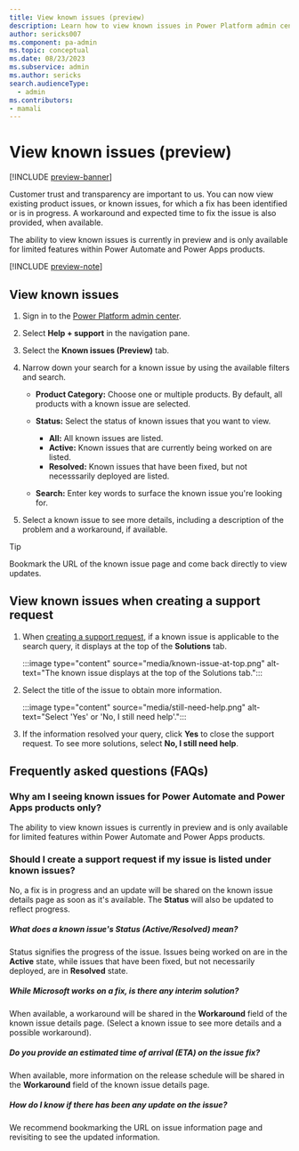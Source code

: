```yaml
---
title: View known issues (preview)
description: Learn how to view known issues in Power Platform admin center.
author: sericks007
ms.component: pa-admin
ms.topic: conceptual
ms.date: 08/23/2023
ms.subservice: admin
ms.author: sericks 
search.audienceType: 
  - admin
ms.contributors:
- mamali
---
```

# View known issues (preview)

[!INCLUDE [preview-banner](~/../shared-content/shared/preview-includes/preview-banner.md)]

Customer trust and transparency are important to us. You can now view existing product issues, or known issues, for which a fix has been identified or is in progress. A workaround and expected time to fix the issue is also provided, when available.  
  
The ability to view known issues is currently in preview and is only available for limited features within Power Automate and Power Apps products.

[!INCLUDE [preview-note](~/../shared-content/shared/preview-includes/preview-note.md)]

## View known issues  
  
1.  Sign in to the [Power Platform admin center](https://admin.powerplatform.microsoft.com/).
1.  Select **Help + support** in the navigation pane.
1.  Select the **Known issues (Preview)** tab.
1.  Narrow down your search for a known issue by using the available filters and search.

    - **Product Category:** Choose one or multiple products. By default, all products with a known issue are selected.
     - **Status:** Select the status of known issues that you want to view.
         
        - **All:** All known issues are listed.
        - **Active:** Known issues that are currently being worked on are listed.
        - **Resolved:** Known issues that have been fixed, but not necesssarily deployed are listed.

    - **Search:** Enter key words to surface the known issue you're looking for.
    
1.  Select a known issue to see more details, including a description of the problem and a workaround, if available.

> [!Tip]
> Bookmark the URL of the known issue page and come back directly to view updates.

## View known issues when creating a support request

1. When [creating a support request](get-help-support.md#view-solutions-or-create-a-support-request), if a known issue is applicable to the search query, it displays at the top of the **Solutions** tab.

   :::image type="content" source="media/known-issue-at-top.png" alt-text="The known issue displays at the top of the Solutions tab.":::

1. Select the title of the issue to obtain more information.

    :::image type="content" source="media/still-need-help.png" alt-text="Select 'Yes' or 'No, I still need help'.":::
     
1. If the information resolved your query, click **Yes** to close the support request. To see more solutions, select **No, I still need help**.

## Frequently asked questions (FAQs)

### Why am I seeing known issues for Power Automate and Power Apps products only?

The ability to view known issues is currently in preview and is only available for limited features within Power Automate and Power Apps products.
 
### Should I create a support request if my issue is listed under known issues?

No, a fix is in progress and an update will be shared on the known issue details page as soon as it's available. The **Status** will also be updated to reflect progress.

##### What does a known issue's Status (Active/Resolved) mean?

Status signifies the progress of the issue. Issues being worked on are in the **Active** state, while issues that have been fixed, but not necessarily deployed, are in **Resolved** state.

##### While Microsoft works on a fix, is there any interim solution?

When available, a workaround will be shared in the **Workaround** field of the known issue details page. (Select a known issue to see more details and a possible workaround).

##### Do you provide an estimated time of arrival (ETA) on the issue fix?

When available, more information on the release schedule will be shared in the **Workaround** field of the known issue details page.

#####  How do I know if there has been any update on the issue?

We recommend bookmarking the URL on issue information page and revisiting to see the updated information.

